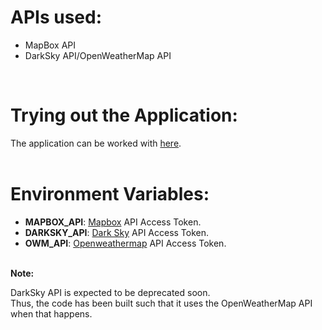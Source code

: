 # APIs used:

* MapBox API
* DarkSky API/OpenWeatherMap API
<br>

# Trying out the Application: 

The application can be worked with <a href = "https://taz-weather-service.herokuapp.com/">here</a>.
<br>
<br>

# Environment Variables:

* <b>MAPBOX_API</b>: <a href = "https://www.mapbox.com/">Mapbox</a> API Access Token.
* <b>DARKSKY_API</b>: <a href = "https://darksky.net/f/">Dark Sky</a> API Access Token.
* <b>OWM_API</b>: <a href = "https://openweathermap.org/">Openweathermap</a> API Access Token.
<br>
<b> Note:</b>

DarkSky API is expected to be deprecated soon.
<br>
Thus, the code has been built such that it uses the OpenWeatherMap API when that happens.
